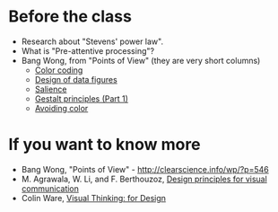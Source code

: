 # Before the class

- Research about "Stevens' power law". 
- What is "Pre-attentive processing"?
- Bang Wong, from "Points of View" (they are very short columns)
  - [Color coding](http://www.nature.com/nmeth/journal/v7/n8/full/nmeth0810-573.html)
  - [Design of data figures](http://www.nature.com/nmeth/journal/v7/n9/full/nmeth0910-665.html)
  - [Salience](http://www.nature.com/nmeth/journal/v7/n10/full/nmeth1010-773.html)
  - [Gestalt principles (Part 1)](http://www.nature.com/nmeth/journal/v7/n11/full/nmeth1110-863.html)
  - [Avoiding color](http://www.nature.com/nmeth/journal/v8/n7/full/nmeth.1642.html)

# If you want to know more

- Bang Wong, "Points of View" - http://clearscience.info/wp/?p=546
- M. Agrawala, W. Li, and F. Berthouzoz, [Design principles for visual communication](http://vis.berkeley.edu/papers/designprinciples/p60-agrawala.pdf)
- Colin Ware, [Visual Thinking: for Design](http://www.amazon.com/Visual-Thinking-Kaufmann-Interactive-Technologies/dp/0123708966)
